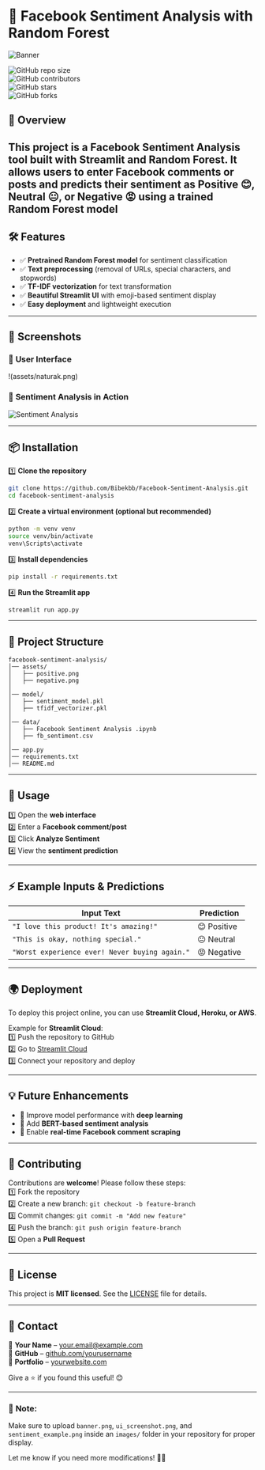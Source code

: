 # 📌 Facebook Sentiment Analysis with Random Forest  

![Banner](assets/banner.png)  

![GitHub repo size](https://img.shields.io/github/repo-size/yourusername/facebook-sentiment-analysis)  
![GitHub contributors](https://img.shields.io/github/contributors/yourusername/facebook-sentiment-analysis)  
![GitHub stars](https://img.shields.io/github/stars/yourusername/facebook-sentiment-analysis?style=social)  
![GitHub forks](https://img.shields.io/github/forks/yourusername/facebook-sentiment-analysis?style=social)  

## 🚀 Overview  

This project is a **Facebook Sentiment Analysis** tool built with **Streamlit** and **Random Forest**. It allows users to enter Facebook comments or posts and predicts their sentiment as **Positive 😊, Neutral 😐, or Negative 😡** using a trained **Random Forest model** 
---

## 🛠️ Features  

- ✅ **Pretrained Random Forest model** for sentiment classification  
- ✅ **Text preprocessing** (removal of URLs, special characters, and stopwords)  
- ✅ **TF-IDF vectorization** for text transformation  
- ✅ **Beautiful Streamlit UI** with emoji-based sentiment display  
- ✅ **Easy deployment** and lightweight execution  

---

## 📸 Screenshots  

### 🔹 **User Interface**  
!(assets/naturak.png)  

### 🔹 **Sentiment Analysis in Action**  
![Sentiment Analysis](assets/positive.png)  

---

## 📦 Installation  

1️⃣ **Clone the repository**  
```bash
git clone https://github.com/Bibekbb/Facebook-Sentiment-Analysis.git
cd facebook-sentiment-analysis
```  

2️⃣ **Create a virtual environment (optional but recommended)**  
```bash
python -m venv venv
source venv/bin/activate  
venv\Scripts\activate      
```  

3️⃣ **Install dependencies**  
```bash
pip install -r requirements.txt
```  

4️⃣ **Run the Streamlit app**  
```bash
streamlit run app.py
```  

---

## 📁 Project Structure  

```
facebook-sentiment-analysis/
│── assets/                    
│   ├── positive.png
│   ├── negative.png
│
│── model/                    
│   ├── sentiment_model.pkl 
│   ├── tfidf_vectorizer.pkl
│
│── data/                    
│   ├── Facebook Sentiment Analysis .ipynb
│   ├── fb_sentiment.csv
│
│── app.py                     
│── requirements.txt            
│── README.md            
```

---

## 🎯 Usage  

1️⃣ Open the **web interface**  
2️⃣ Enter a **Facebook comment/post**  
3️⃣ Click **Analyze Sentiment**  
4️⃣ View the **sentiment prediction**  

---

## ⚡ Example Inputs & Predictions  

| Input Text | Prediction |
|------------|------------|
| `"I love this product! It's amazing!"` | 😊 Positive |
| `"This is okay, nothing special."` | 😐 Neutral |
| `"Worst experience ever! Never buying again."` | 😡 Negative |

---

## 🌍 Deployment  

To deploy this project online, you can use **Streamlit Cloud, Heroku, or AWS**.  

Example for **Streamlit Cloud**:  
1️⃣ Push the repository to GitHub  
2️⃣ Go to [Streamlit Cloud](https://share.streamlit.io/)  
3️⃣ Connect your repository and deploy  

---

## 💡 Future Enhancements  

- 🔹 Improve model performance with **deep learning**  
- 🔹 Add **BERT-based sentiment analysis**  
- 🔹 Enable **real-time Facebook comment scraping**  

---

## 🤝 Contributing  

Contributions are **welcome**! Please follow these steps:  
1️⃣ Fork the repository  
2️⃣ Create a new branch: `git checkout -b feature-branch`  
3️⃣ Commit changes: `git commit -m "Add new feature"`  
4️⃣ Push the branch: `git push origin feature-branch`  
5️⃣ Open a **Pull Request**  

---

## 📜 License  

This project is **MIT licensed**. See the [LICENSE](LICENSE) file for details.  

---

## 📩 Contact  

📧 **Your Name** – [your.email@example.com](mailto:your.email@example.com)  
🔗 **GitHub** – [github.com/yourusername](https://github.com/yourusername)  
🚀 **Portfolio** – [yourwebsite.com](https://yourwebsite.com)  

Give a ⭐ if you found this useful! 😊  

---

### 🔹 **Note:**  
Make sure to upload `banner.png`, `ui_screenshot.png`, and `sentiment_example.png` inside an `images/` folder in your repository for proper display.  

Let me know if you need more modifications! 🚀🔥
